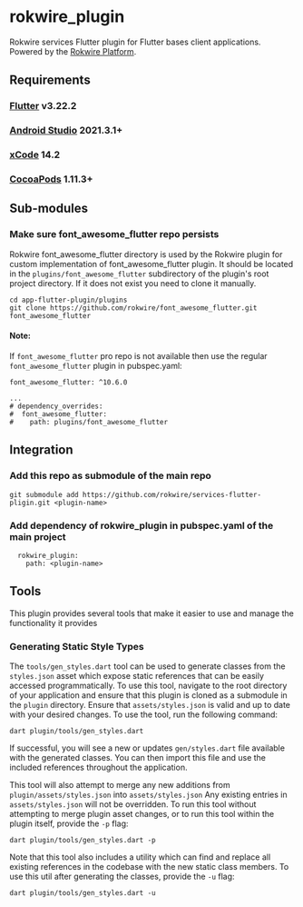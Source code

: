 # rokwire_plugin

Rokwire services Flutter plugin for Flutter bases client applications. Powered by the [Rokwire Platform](https://rokwire.org/).

## Requirements

### [Flutter](https://flutter.dev/docs/get-started/install) v3.22.2

### [Android Studio](https://developer.android.com/studio) 2021.3.1+

### [xCode](https://apps.apple.com/us/app/xcode/id497799835) 14.2

### [CocoaPods](https://guides.cocoapods.org/using/getting-started.html) 1.11.3+

## Sub-modules

### Make sure font_awesome_flutter repo persists
Rokwire font_awesome_flutter directory is used by the Rokwire plugin for custom implementation of font_awesome_flutter plugin. It should be located in the `plugins/font_awesome_flutter` subdirectory of the plugin's root project directory. If it does not exist you need to clone it manually.
```
cd app-flutter-plugin/plugins
git clone https://github.com/rokwire/font_awesome_flutter.git font_awesome_flutter
```

#### Note:
If `font_awesome_flutter` pro repo is not available then use the regular `font_awesome_flutter` plugin in pubspec.yaml:
```
font_awesome_flutter: ^10.6.0

...
# dependency_overrides:
#  font_awesome_flutter:
#    path: plugins/font_awesome_flutter
```

## Integration

### Add this repo as submodule of the main repo
```
git submodule add https://github.com/rokwire/services-flutter-pligin.git <plugin-name>
```

### Add dependency of rokwire_plugin in pubspec.yaml of the main project
```
  rokwire_plugin:
    path: <plugin-name>
```

## Tools
This plugin provides several tools that make it easier to use and manage the functionality it provides

### Generating Static Style Types
The `tools/gen_styles.dart` tool can be used to generate classes from the `styles.json` asset which 
expose static references that can be easily accessed programmatically. To use this tool, navigate
to the root directory of your application and ensure that this plugin is cloned as a submodule in 
the `plugin` directory. Ensure that `assets/styles.json` is valid and up to date with your desired
changes. To use the tool, run the following command:

```
dart plugin/tools/gen_styles.dart
```

If successful, you will see a new or updates `gen/styles.dart` file available with the generated classes.
You can then import this file and use the included references throughout the application.

This tool will also attempt to merge any new additions from `plugin/assets/styles.json` into `assets/styles.json`
Any existing entries in `assets/styles.json` will not be overridden. To run this tool without attempting
to merge plugin asset changes, or to run this tool within the plugin itself, provide the `-p` flag:

```
dart plugin/tools/gen_styles.dart -p
```

Note that this tool also includes a utility which can find and replace all existing references 
in the codebase with the new static class members. To use this util after generating the classes, 
provide the `-u` flag:

```
dart plugin/tools/gen_styles.dart -u
```


